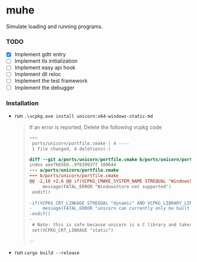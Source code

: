 # muhe
Simulate loading and running programs.

### TODO

- [x] Implement gdtr entry
- [ ] Implement tls initialization
- [ ] Implement easy api hook
- [ ] Implement dll reloc
- [ ] Implement the test framework
- [ ] Implement the debugger

### Installation

- run `.\vcpkg.exe install unicorn:x64-windows-static-md`

  > If an error is reported, Delete the following vcpkg code
  >
  > ```diff
  > ---
  >  ports/unicorn/portfile.cmake | 4 ----
  >  1 file changed, 4 deletions(-)
  > 
  > diff --git a/ports/unicorn/portfile.cmake b/ports/unicorn/portfile.cmake
  > index aee7b65b9..9f039937f 100644
  > --- a/ports/unicorn/portfile.cmake
  > +++ b/ports/unicorn/portfile.cmake
  > @@ -2,10 +2,6 @@ if(VCPKG_CMAKE_SYSTEM_NAME STREQUAL "WindowsStore")
  >      message(FATAL_ERROR "WindowsStore not supported")
  >  endif()
  >  
  > -if(VCPKG_CRT_LINKAGE STREQUAL "dynamic" AND VCPKG_LIBRARY_LINKAGE STREQUAL "static")
  > -    message(FATAL_ERROR "unicorn can currently only be built with /MT or /MTd (static CRT linkage)")
  > -endif()
  > -
  >  # Note: this is safe because unicorn is a C library and takes steps to avoid memory allocate/free across the DLL boundary.
  >  set(VCPKG_CRT_LINKAGE "static")
  >  
  > -- 
  > ```

- run `cargo build --release`